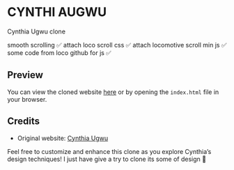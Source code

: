 # CYNTHI AUGWU
Cynthia Ugwu clone

smooth scrolling ✅ attach loco scroll css ✅ attach locomotive scroll min js ✅ some code from loco github for js ✅

## Preview
You can view the cloned website [here](https://saqibbedar.github.io/cynthia-ugwu-clone/) or by opening the `index.html` file in your browser.

## Credits
<ul>
<li>Original website: <a href="https://cynthiaugwu.com/">Cynthia Ugwu</a></li>
</ul>

Feel free to customize and enhance this clone as you explore Cynthia’s design techniques! I just have give a try to clone its some of design 🌟
